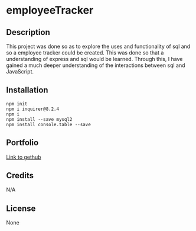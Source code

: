# employeeTracker

## Description

This project was done so as to explore the uses and functionality of sql and so a employee tracker could be created. This was done so that a understanding of express and sql would be learned. Through this, I have gained a much deeper understanding of the interactions between sql and JavaScript.

## Installation
```
npm init
npm i inquirer@8.2.4
npm i
npm install --save mysql2
npm install console.table --save
```

## Portfolio

[Link to gethub](https://github.com/Solomon-Coding/employeeTracker.git)


## Credits
N/A

## License

None